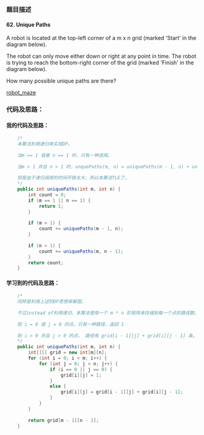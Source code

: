 ### 题目描述

#### 62. Unique Paths

A robot is located at the top-left corner of a m x n grid (marked 'Start' in the diagram below).

The robot can only move either down or right at any point in time. The robot is trying to reach the bottom-right corner of the grid (marked 'Finish' in the diagram below).

How many possible unique paths are there?

[robot_maze](./imgs/robot_maze.png)

### 代码及思路：

#### 我的代码及思路：

```java
    /*
    本算法利用递归来实现DP。
    
    当m == 1 或者 n == 1 时，只有一种选择。
    
    当m > 1 并且 n > 1 时，unquePaths(m, n) = uniquePaths(m - 1, n) + uniquePaths(m, n - 1)。
    
    但是由于递归调用的时间开销太大，所以本算法TLE了。
    */
    public int uniquePaths(int m, int n) {
        int count = 0;
        if (m == 1 || n == 1) {
            return 1;
        }
        
        if (m > 1) {
            count += uniquePaths(m - 1, n);
        }
        
        if (n > 1) {
            count += uniquePaths(m, n - 1);
        }
        return count;
    }
```

#### 学习到的代码及思路：

```java
    /*
    同样是利用上述的DP思想来解题。
    
    不过instead of利用递归，本算法使用一个 m * n 阶矩阵来存储到每一个点的路径数。
    
    到 i = 0 或 j = 0 的点，只有一种路径，返回 1
    
    到 i > 0 并且 j > 0 的点， 路径有 grid[i - 1][j] + grid[i][j - 1] 条。
    */
    public int uniquePaths(int m, int n) {
        int[][] grid = new int[m][n];
        for (int i = 0; i < m; i++) {
            for (int j = 0; j < n; j++) {
                if (i == 0 || j == 0) {
                    grid[i][j] = 1;
                }
                else {
                    grid[i][j] = grid[i - 1][j] + grid[i][j - 1];
                }
            }
        }
        
        return grid[m - 1][n - 1];
    }
```
